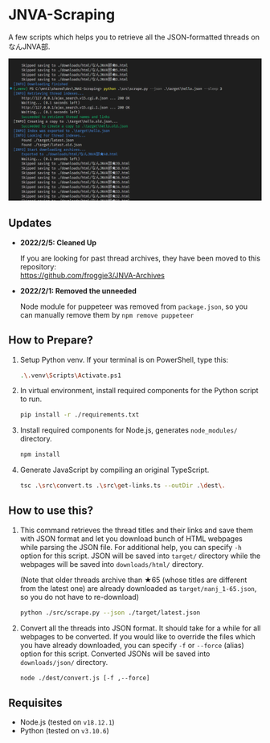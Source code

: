 # JNVA-Scraping

A few scripts which helps you to retrieve all the JSON-formatted threads on なんJNVA部.

![A console screenshot for scrape.py][A console screenshot for scrape.py]

## Updates

* __2022/2/5: Cleaned Up__

    If you are looking for past thread archives, they have been moved to this repository:  
    <https://github.com/froggie3/JNVA-Archives>

* __2022/2/1: Removed the unneeded__

    Node module for puppeteer was removed from `package.json`, so you can manually remove them by `npm remove puppeteer`

## How to Prepare?

1. Setup Python venv. If your terminal is on PowerShell, type this:

    ```bash
    .\.venv\Scripts\Activate.ps1
    ```

2. In virtual environment, install required components for the Python script to run.

    ```bash
    pip install -r ./requirements.txt
    ```

3. Install required components for Node.js, generates `node_modules/` directory.

    ```bash
    npm install
    ```

4. Generate JavaScript by compiling an original TypeScript.

    ```bash
    tsc .\src\convert.ts .\src\get-links.ts --outDir .\dest\.
    ```

## How to use this?

1. This command retrieves the thread titles and their links and save them with JSON format and let you download bunch of HTML webpages while parsing the JSON file. For additional help, you can specify `-h` option for this script. JSON will be saved into `target/` directory while the webpages will be saved into `downloads/html/` directory.

    (Note that older threads archive than ★65 (whose titles are different from the latest one) are already downloaded as `target/nanj_1-65.json`, so you do not have to re-download)

    ```bash
    python ./src/scrape.py --json ./target/latest.json
    ```

2. Convert all the threads into JSON format. It should take for a while for all webpages to be converted. If you would like to override the files which you have already downloaded, you can specify `-f` or `--force` (alias) option for this script. Converted JSONs will be saved into `downloads/json/` directory.

    ```bash
    node ./dest/convert.js [-f ,--force]
    ```

## Requisites

* Node.js (tested on `v18.12.1`)
* Python (tested on `v3.10.6`)


[A console screenshot for scrape.py]: ./readme_resources/20230201222458.png "A console screenshot for scrape.py"